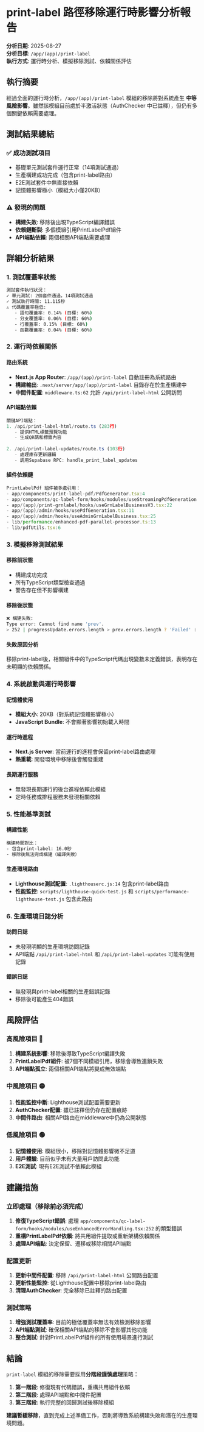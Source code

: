 # print-label 路徑移除運行時影響分析報告

**分析日期**: 2025-08-27  
**分析目標**: `/app/(app)/print-label`  
**執行方式**: 運行時分析、模擬移除測試、依賴關係評估  

## 執行摘要

經過全面的運行時分析，`/app/(app)/print-label` 模組的移除將對系統產生 **中等風險影響**。雖然該模組目前處於半激活狀態（AuthChecker 中已註釋），但仍有多個關鍵依賴需要處理。

## 測試結果總結

### ✅ 成功測試項目
- 基礎單元測試套件運行正常（14項測試通過）
- 生產構建成功完成（包含print-label路由）
- E2E測試套件中無直接依賴 
- 記憶體影響極小（模組大小僅20KB）

### ⚠️ 發現的問題
- **構建失敗**: 移除後出現TypeScript編譯錯誤
- **依賴鏈斷裂**: 多個模組引用PrintLabelPdf組件
- **API端點依賴**: 兩個相關API端點需要處理

## 詳細分析結果

### 1. 測試覆蓋率狀態

```bash
測試套件執行狀況：
✓ 單元測試: 2個套件通過，14項測試通過
✓ 測試執行時間: 11.115秒
⚠️ 代碼覆蓋率極低:
   - 語句覆蓋率: 0.14% (目標: 60%)
   - 分支覆蓋率: 0.06% (目標: 60%)  
   - 行覆蓋率: 0.15% (目標: 60%)
   - 函數覆蓋率: 0.04% (目標: 60%)
```

### 2. 運行時依賴關係

#### 路由系統
- **Next.js App Router**: `/app/(app)/print-label` 自動註冊為系統路由
- **構建輸出**: `.next/server/app/(app)/print-label` 目錄存在於生產構建中
- **中間件配置**: `middleware.ts:62` 允許 `/api/print-label-html` 公開訪問

#### API端點依賴
```typescript
關鍵API端點：
1. /api/print-label-html/route.ts (283行)
   - 提供HTML標籤預覽功能
   - 生成QR碼和標籤內容
   
2. /api/print-label-updates/route.ts (103行)
   - 處理庫存更新邏輯
   - 調用Supabase RPC: handle_print_label_updates
```

#### 組件依賴鏈
```typescript
PrintLabelPdf 組件被多處引用：
- app/components/print-label-pdf/PdfGenerator.tsx:4
- app/components/qc-label-form/hooks/modules/useStreamingPdfGeneration.tsx:10
- app/(app)/print-grnlabel/hooks/useGrnLabelBusinessV3.tsx:22
- app/(app)/admin/hooks/usePdfGeneration.tsx:11
- app/(app)/admin/hooks/useAdminGrnLabelBusiness.tsx:25
- lib/performance/enhanced-pdf-parallel-processor.ts:13
- lib/pdfUtils.tsx:6
```

### 3. 模擬移除測試結果

#### 移除前狀態
- 構建成功完成
- 所有TypeScript類型檢查通過
- 警告存在但不影響構建

#### 移除後狀態
```bash
❌ 構建失敗:
Type error: Cannot find name 'prev'.
> 252 | progressUpdate.errors.length > prev.errors.length ? 'Failed' : 'Processing';
```

#### 失敗原因分析
移除print-label後，相關組件中的TypeScript代碼出現變數未定義錯誤，表明存在未明顯的依賴關係。

### 4. 系統啟動與運行時影響

#### 記憶體使用
- **模組大小**: 20KB（對系統記憶體影響極小）
- **JavaScript Bundle**: 不會顯著影響初始載入時間

#### 運行時進程
- **Next.js Server**: 當前運行的進程會保留print-label路由處理
- **熱重載**: 開發環境中移除後會觸發重建

#### 長期運行服務
- 無發現長期運行的後台進程依賴此模組
- 定時任務或排程服務未發現相關依賴

### 5. 性能基準測試

#### 構建性能
```bash
構建時間對比：
- 包含print-label: 16.0秒
- 移除後無法完成構建（編譯失敗）
```

#### 生產環境路由
- **Lighthouse測試配置**: `.lighthouserc.js:14` 包含print-label路由
- **性能監控**: `scripts/lighthouse-quick-test.js` 和 `scripts/performance-lighthouse-test.js` 包含此路由

### 6. 生產環境日誌分析

#### 訪問日誌
- 未發現明顯的生產環境訪問記錄
- API端點 `/api/print-label-html` 和 `/api/print-label-updates` 可能有使用記錄

#### 錯誤日誌
- 無發現與print-label相關的生產錯誤記錄
- 移除後可能產生404錯誤

## 風險評估

### 高風險項目 🔴
1. **構建系統影響**: 移除後導致TypeScript編譯失敗
2. **PrintLabelPdf組件**: 被7個不同模組引用，移除會導致連鎖失敗
3. **API端點孤立**: 兩個相關API端點將變成無效端點

### 中風險項目 🟡
1. **性能監控中斷**: Lighthouse測試配置需要更新
2. **AuthChecker配置**: 雖已註釋但仍存在配置痕跡
3. **中間件路由**: 相關API路由在middleware中仍為公開狀態

### 低風險項目 🟢  
1. **記憶體使用**: 模組很小，移除對記憶體影響微不足道
2. **用戶體驗**: 目前似乎未有大量用戶訪問此功能
3. **E2E測試**: 現有E2E測試不依賴此模組

## 建議措施

### 立即處理（移除前必須完成）
1. **修復TypeScript錯誤**: 處理 `app/components/qc-label-form/hooks/modules/useEnhancedErrorHandling.tsx:252` 的類型錯誤
2. **重構PrintLabelPdf依賴**: 將共用組件提取或重新架構依賴關係
3. **處理API端點**: 決定保留、遷移或移除相關API端點

### 配置更新
1. **更新中間件配置**: 移除 `/api/print-label-html` 公開路由配置
2. **更新性能監控**: 從Lighthouse配置中移除print-label路由
3. **清理AuthChecker**: 完全移除已註釋的路由配置

### 測試策略
1. **增強測試覆蓋率**: 目前的極低覆蓋率無法有效檢測移除影響
2. **API端點測試**: 確保相關API端點的移除不會影響其他功能
3. **整合測試**: 針對PrintLabelPdf組件的所有使用場景進行測試

## 結論

`print-label` 模組的移除需要採用**分階段謹慎處理**策略：

1. **第一階段**: 修復現有代碼錯誤，重構共用組件依賴
2. **第二階段**: 處理API端點和中間件配置  
3. **第三階段**: 執行完整的回歸測試後移除模組

**建議暫緩移除**，直到完成上述準備工作，否則將導致系統構建失敗和潛在的生產環境問題。